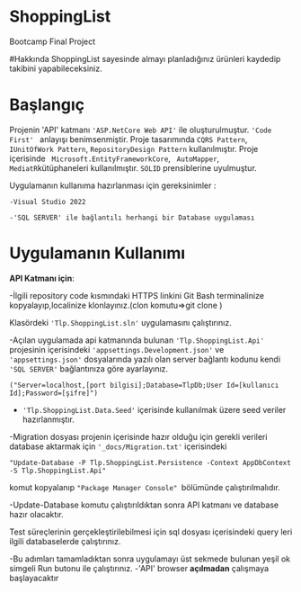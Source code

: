 # ShoppingList
Bootcamp Final Project

#Hakkında
ShoppingList sayesinde almayı planladığınız ürünleri kaydedip takibini yapabileceksiniz.

# Başlangıç

Projenin 'API' katmanı ```'ASP.NetCore Web API'``` ile oluşturulmuştur. 
```'Code First' ``` anlayışı benimsenmiştir. 
Proje tasarımında ```CQRS Pattern```, ```IUnitOfWork Pattern```, ```RepositoryDesign Pattern``` kullanılmıştır.
Proje içerisinde ``` Microsoft.EntityFrameworkCore```, ``` AutoMapper```,``` MediatR```kütüphaneleri kullanılmıştır. 
```SOLID``` prensiblerine uyulmuştur. 

Uygulamanın kullanıma hazırlanması için gereksinimler :
```
-Visual Studio 2022
```
```
-'SQL SERVER' ile bağlantılı herhangi bir Database uygulaması
```
# Uygulamanın Kullanımı

**API Katmanı için**:

-İlgili repository code kısmındaki HTTPS linkini Git Bash terminalinize kopyalayıp,localinize klonlayınız.(clon komutu=>git clone <repositoryLinki>)

Klasördeki ```'Tlp.ShoppingList.sln'``` uygulamasını çalıştırınız. 

-Açılan uygulamada api katmanında bulunan ```'Tlp.ShoppingList.Api'``` projesinin içerisindeki ```'appsettings.Development.json'``` ve ```'appsettings.json'``` dosyalarında yazılı olan server bağlantı kodunu kendi ```'SQL SERVER'``` bağlantınıza göre ayarlayınız.

```("Server=localhost,[port bilgisi];Database=TlpDb;User Id=[kullanıcı Id];Password=[şifre]")```
	
- ```'Tlp.ShoppingList.Data.Seed'``` içerisinde kullanılmak üzere seed veriler hazırlanmıştır.

-Migration dosyası projenin içerisinde hazır olduğu için gerekli verileri database aktarmak için ```'_docs/Migration.txt'``` içerisindeki 
```
"Update-Database -P Tlp.ShoppingList.Persistence -Context AppDbContext -S Tlp.ShoppingList.Api"
```
komut kopyalanıp ```"Package Manager Console" ```bölümünde çalıştırılmalıdır. 

-Update-Database komutu çalıştırıldıktan sonra API katmanı ve database hazır olacaktır. 

Test süreçlerinin gerçekleştirilebilmesi için sql dosyası içerisindeki query leri ilgili databaselerde çalıştırınız.

-Bu adımları tamamladıktan sonra uygulamayı üst sekmede bulunan yeşil ok simgeli Run butonu ile çalıştırınız. 
-'API' browser **açılmadan** çalışmaya başlayacaktır